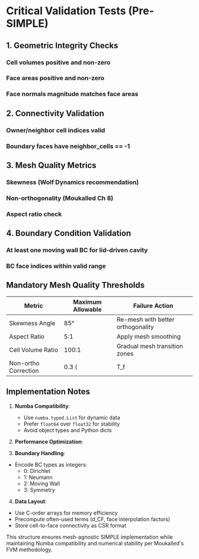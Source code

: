 
# Critical Validation Tests (Pre-SIMPLE)

## 1. Geometric Integrity Checks

### Cell volumes positive and non-zero

### Face areas positive and non-zero

### Face normals magnitude matches face areas

## 2. Connectivity Validation

### Owner/neighbor cell indices valid

### Boundary faces have neighbor_cells == -1

## 3. Mesh Quality Metrics

### Skewness (Wolf Dynamics recommendation)
### Non-orthogonality (Moukalled Ch 8)
### Aspect ratio check

## 4. Boundary Condition Validation

### At least one moving wall BC for lid-driven cavity
### BC face indices within valid range



## Mandatory Mesh Quality Thresholds

| Metric               | Maximum Allowable | Failure Action                |
|----------------------|-------------------|--------------------------------|
| Skewness Angle       | 85°               | Re-mesh with better orthogonality |
| Aspect Ratio         | 5:1               | Apply mesh smoothing           |
| Cell Volume Ratio    | 100:1             | Gradual mesh transition zones  |
| Non-ortho Correction | 0.3 (|T_f|/|d_CF|) | Enable non-orthogonal correctors |

## Implementation Notes

1. **Numba Compatibility**:
   - Use `numba.typed.List` for dynamic data
   - Prefer `float64` over `float32` for stability
   - Avoid object types and Python dicts

2. **Performance Optimization**:


3. **Boundary Handling**:
- Encode BC types as integers:
  - 0: Dirichlet
  - 1: Neumann
  - 2: Moving Wall
  - 3: Symmetry

4. **Data Layout**:
- Use C-order arrays for memory efficiency
- Precompute often-used terms (d_CF, face interpolation factors)
- Store cell-to-face connectivity as CSR format

This structure ensures mesh-agnostic SIMPLE implementation while maintaining Numba compatibility and numerical stability per Moukalled's FVM methodology.










